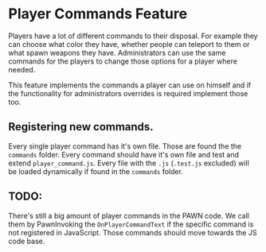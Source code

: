 # Player Commands Feature
Players have a lot of different commands to their disposal. For example they can choose what color
they have, whether people can teleport to them or what spawn weapons they have.
Administrators can use the same commands for the players to change those options for a player 
where needed.

This feature implements the commands a player can use on himself and if the functionality for 
administrators overrides is required implement those too.

## Registering new commands.
Every single player command has it's own file. Those are found the the `commands` folder.
Every command should have it's own file and test and extend `player_command.js`. Every file 
with the `.js` (`.test.js` excluded) will be loaded dynamically if found in the `commands` folder.

## TODO:
There's still a big amount of player commands in the PAWN code. We call them by PawnInvoking the
`OnPlayerCommandText` if the specific command is not registered in JavaScript. Those commands should
move towards the JS code base.
